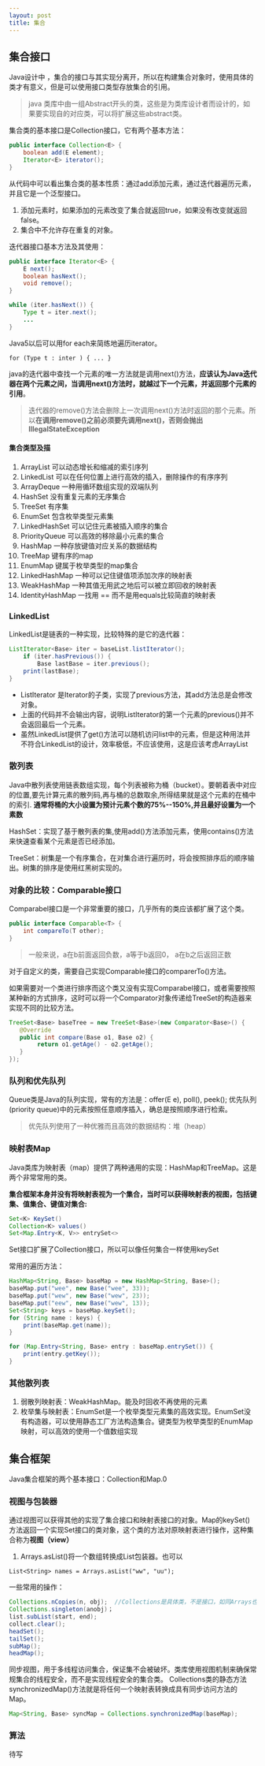 ```yaml
---
layout: post
title: 集合
---
```


## 集合接口 ##
Java设计中 ，集合的接口与其实现分离开，所以在构建集合对象时，使用具体的类才有意义，但是可以使用接口类型存放集合的引用。

> java 类库中由一组Abstract开头的类，这些是为类库设计者而设计的，如果要实现自的对应类，可以将扩展这些abstract类。

集合类的基本接口是Collection接口，它有两个基本方法：
```java	
public interface Collection<E> {
	boolean add(E element);
	Iterator<E> iterator();
}
```
从代码中可以看出集合类的基本性质：通过add添加元素，通过迭代器遍历元素，并且它是一个泛型接口。

1. 添加元素时，如果添加的元素改变了集合就返回true，如果没有改变就返回false。
2. 集合中不允许存在重复的对象。

迭代器接口基本方法及其使用：

```java
public interface Iterator<E> {
	E next();
	boolean hasNext();
	void remove();
}

while (iter.hasNext()) {
	Type t = iter.next();
	...
}
```
Java5以后可以用for each来简练地遍历iterator。

```
for (Type t : inter ) { ... }
```

java的迭代器中查找一个元素的唯一方法就是调用next()方法，**应该认为Java迭代器在两个元素之间，当调用next()方法时，就越过下一个元素，并返回那个元素的引用**。

> 迭代器的remove()方法会删除上一次调用next()方法时返回的那个元素。所以**在调用remove()之前必须要先调用next()，否则会抛出IllegalStateException**


#### 集合类型及描 ####
1. ArrayList             可以动态增长和缩减的索引序列
2. LinkedList            可以在任何位置上进行高效的插入，删除操作的有序序列
3. ArrayDeque 	一种用循环数组实现的双端队列
3. HashSet               没有重复元素的无序集合
4. TreeSet               有序集
5. EnumSet               包含枚举类型元素集 
6. LinkedHashSet         可以记住元素被插入顺序的集合
7. PriorityQueue         可以高效的移除最小元素的集合
8. HashMap               一种存放键值对应关系的数据结构
9. TreeMap               键有序的map
10. EnumMap               键属于枚举类型的map集合  
11. LinkedHashMap	一种可以记住键值项添加次序的映射表
12. WeakHashMap	一种其值无用武之地后可以被立即回收的映射表
13. IdentityHashMap		一找用 == 而不是用equals比较简直的映射表

### LinkedList ###
LinkedList是链表的一种实现，比较特殊的是它的迭代器：
```java
ListIterator<Base> iter = baseList.listIterator();
    if (iter.hasPrevious()) {
    	Base lastBase = iter.previous();
	print(lastBase);
}
```
- ListIterator 是Iterator的子类，实现了previous方法，其add方法总是会修改对象。
- 上面的代码并不会输出内容，说明ListIterator的第一个元素的previous()并不会返回最后一个元素。
- 虽然LinkedList提供了get()方法可以随机访问list中的元素，但是这种用法并不符合LinkedList的设计，效率极低，不应该使用，这是应该考虑ArrayList

### 散列表 ###
Java中散列表使用链表数组实现，每个列表被称为桶（bucket）。要朝着表中对应的位置,要先计算元素的散列码,再与桶的总数取余,所得结果就是这个元素的在桶中的索引.
**通常将桶的大小设置为预计元素个数的75%--150%,并且最好设置为一个素数**

HashSet：实现了基于散列表的集,使用add()方法添加元素，使用contains()方法来快速查看某个元素是否已经添加。


TreeSet：树集是一个有序集合，在对集合进行遍历时，将会按照排序后的顺序输出。树集的排序是使用红黑树实现的。

### 对象的比较：Comparable接口 ###
Comparabel接口是一个非常重要的接口，几乎所有的类应该都扩展了这个类。
```java
public interface Comparable<T> {
	int compareTo(T other);
}
```
> 一般来说，a在b前面返回负数，a等于b返回0， a在b之后返回正数


对于自定义的类，需要自己实现Comparable接口的comparerTo()方法。

如果需要对一个类进行排序而这个类又没有实现Comparabel接口，或者需要按照某种新的方式排序，这时可以将一个Comparator对象传递给TreeSet的构造器来实现不同的比较方法。
```java
TreeSet<Base> baseTree = new TreeSet<Base>(new Comparator<Base>() {
   @Override
   public int compare(Base o1, Base o2) {
		return o1.getAge() - o2.getAge();
   }
});
```

### 队列和优先队列 ###
Queue类是Java的队列实现，常有的方法是：offer(E e), poll(), peek();
优先队列(priority queue)中的元素按照任意顺序插入，确总是按照顺序进行检索。

> 优先队列使用了一种优雅而且高效的数据结构：堆（heap）

### 映射表Map ###
Java类库为映射表（map）提供了两种通用的实现：HashMap和TreeMap。这是两个非常常用的类。

**集合框架本身并没有将映射表视为一个集合，当时可以获得映射表的视图，包括键集、值集合、键值对集合:**
```java
Set<K> KeySet()
Collection<K> values()
Set<Map.Entry<K, V>> entrySet<> 
```
Set接口扩展了Collection接口，所以可以像任何集合一样使用keySet

常用的遍历方法：
```java
HashMap<String, Base> baseMap = new HashMap<String, Base>();
baseMap.put("wee", new Base("wee", 33));
baseMap.put("wew", new Base("wew", 23));
baseMap.put("eew", new Base("wew", 13));
Set<String> keys = baseMap.keySet();
for (String name : keys) {
    print(baseMap.get(name));
}

for (Map.Entry<String, Base> entry : baseMap.entrySet()) {
    print(entry.getKey());
}
```
### 其他散列表 ###
1. 弱散列映射表：WeakHashMap。能及时回收不再使用的元素
2. 枚举集与映射表：EnumSet是一个枚举类型元素集的高效实现。EnumSet没有构造器，可以使用静态工厂方法构造集合。键类型为枚举类型的EnumMap映射，可以高效的使用一个值数组实现

## 集合框架 ##
Java集合框架的两个基本接口：Collection和Map.0

### 视图与包装器 ###
通过视图可以获得其他的实现了集合接口和映射表接口的对象。Map的keySet()方法返回一个实现Set接口的类对象，这个类的方法对原映射表进行操作，这种集合称为**视图（view）**

1. Arrays.asList()将一个数组转换成List包装器。也可以 
```
List<String> names = Arrays.asList("ww", "uu"); 
```

一些常用的操作：

```java
Collections.nCopies(n, obj);  //Collections是具体类，不是接口，如同Arrays也是具体类
Collections.singleton(anobj)；
list.subList(start, end);
collect.clear();
headSet();
tailSet();
subMap();
headMap();
```

同步视图，用于多线程访问集合，保证集不会被破坏。类库使用视图机制来确保常规集合的线程安全，而不是实现线程安全的集合类。
Collections类的静态方法synchronizedMap()方法就是将任何一个映射表转换成具有同步访问方法的Map。

```java
Map<String, Base> syncMap = Collections.synchronizedMap(baseMap);
```

### 算法 ###
待写
